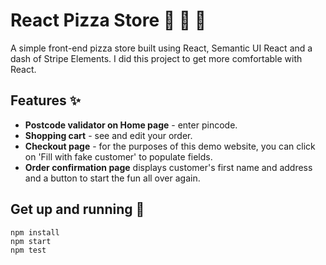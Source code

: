 # React Pizza Store 🍕 🍕 🍕

A simple front-end pizza store built using React, Semantic UI React and a dash of Stripe Elements. I did this project to get more comfortable with React.

## Features ✨

* **Postcode validator on Home page** - enter pincode.
* **Shopping cart** - see and edit your order.
* **Checkout page** - for the purposes of this demo website, you can click on 'Fill with fake customer' to populate fields.
* **Order confirmation page** displays customer's first name and address and a button to start the fun all over again.

## Get up and running 🚀

    npm install
    npm start
    npm test
   
